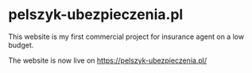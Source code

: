 # pelszyk-ubezpieczenia.pl
This website is my first commercial project for insurance agent on a low budget.

The website is now live on https://pelszyk-ubezpieczenia.pl/
